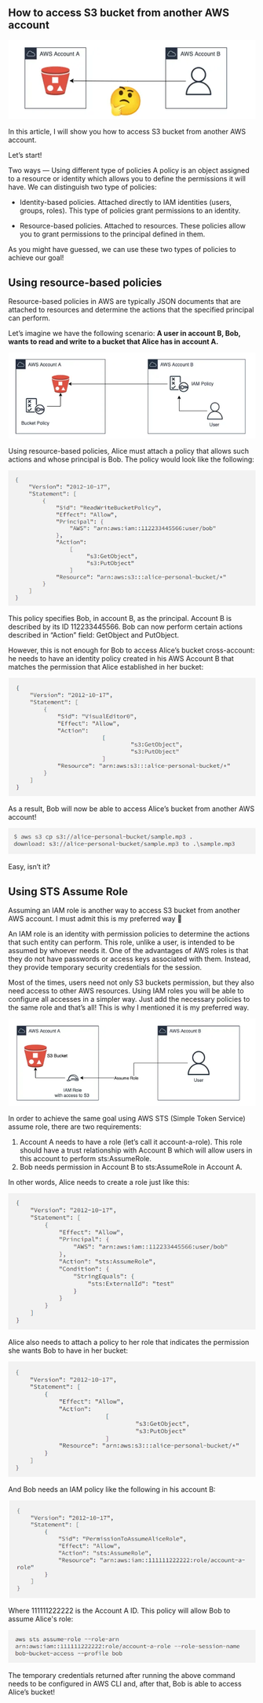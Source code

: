 
## **How to access S3 bucket from another AWS account**

![High Level Design](./images/p1.png)

In this article, I will show you how to access S3 bucket from another AWS account.

Let’s start!

Two ways — Using different type of policies
A policy is an object assigned to a resource or identity which allows you to define the permissions it will have. We can distinguish two type of policies:

* Identity-based policies. Attached directly to IAM identities (users, groups, roles). This type of policies grant permissions to an identity.

* Resource-based policies. Attached to resources. These policies allow you to grant permissions to the principal defined in them.

As you might have guessed, we can use these two types of policies to achieve our goal!

## Using resource-based policies

Resource-based policies in AWS are typically JSON documents that are attached to resources and determine the actions that the specified principal can perform.

Let’s imagine we have the following scenario: 
**A user in account B, Bob, wants to read and write to a bucket that Alice has in account A.**

![High Level Design](./images/p2.png)

Using resource-based policies, Alice must attach a policy that allows such actions and whose principal is Bob. The policy would look like the following:

![High Level Design](./images/p3.png)

This policy specifies Bob, in account B, as the principal. Account B is described by its ID 112233445566. Bob can now perform certain actions described in “Action” field: GetObject and PutObject.

However, this is not enough for Bob to access Alice’s bucket cross-account: he needs to have an identity policy created in his AWS Account B that matches the permission that Alice established in her bucket:

![High Level Design](./images/p4.png)

As a result, Bob will now be able to access Alice’s bucket from another AWS account!

![High Level Design](./images/p5.png)

Easy, isn’t it?

## Using STS Assume Role

Assuming an IAM role is another way to access S3 bucket from another AWS account. I must admit this is my preferred way 😬

An IAM role is an identity with permission policies to determine the actions that such entity can perform. This role, unlike a user, is intended to be assumed by whoever needs it. One of the advantages of AWS roles is that they do not have passwords or access keys associated with them. Instead, they provide temporary security credentials for the session.

Most of the times, users need not only S3 buckets permission, but they also need access to other AWS resources. Using IAM roles you will be able to configure all accesses in a simpler way. Just add the necessary policies to the same role and that’s all! This is why I mentioned it is my preferred way.

![High Level Design](./images/sts1.png)

In order to achieve the same goal using AWS STS (Simple Token Service) assume role, there are two requirements:

1. Account A needs to have a role (let’s call it account-a-role). This role should have a trust relationship with Account B which will allow users in this account to perform sts:AssumeRole.
2. Bob needs permission in Account B to sts:AssumeRole in Account A.

In other words, Alice needs to create a role just like this:

![High Level Design](./images/sts2.png)

Alice also needs to attach a policy to her role that indicates the permission she wants Bob to have in her bucket:

![High Level Design](./images/sts3.png)

And Bob needs an IAM policy like the following in his account B:

![High Level Design](./images/sts4.png)

Where 111111222222 is the Account A ID. This policy will allow Bob to assume Alice's role:

![High Level Design](./images/sts5.png)

The temporary credentials returned after running the above command needs to be configured in AWS CLI and, after that, Bob is able to access Alice’s bucket!